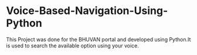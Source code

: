 # Voice-Based-Navigation-Using-Python
This Project was done for the BHUVAN portal and developed using Python.It is used to search the available option using your voice.

